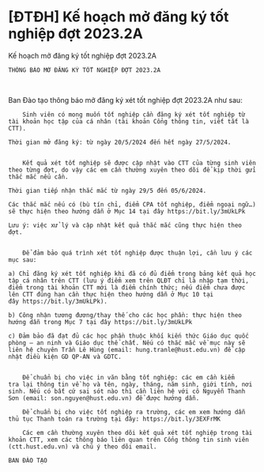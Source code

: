 # [ĐTĐH] Kế hoạch mở đăng ký tốt nghiệp đợt 2023.2A

Kế hoạch mở đăng ký tốt nghiệp đợt 2023.2A
        
	THÔNG BÁO MỞ ĐĂNG KÝ TỐT NGHIỆP ĐỢT 2023.2A
 

Ban Đào tạo thông báo mở đăng ký xét tốt nghiệp đợt 2023.2A như sau:

	
		Sinh viên có mong muốn tốt nghiệp cần đăng ký xét tốt nghiệp từ tài khoản học tập của cá nhân (tài khoản Cổng thông tin, viết tắt là CTT).

	Thời gian mở đăng ký: từ ngày 20/5/2024 đến hết ngày 27/5/2024.

	
		Kết quả xét tốt nghiệp sẽ được cập nhật vào CTT của từng sinh viên theo từng đợt, do vậy các em cần thường xuyên theo dõi để kịp thời gửi thắc mắc nếu cần.

	Thời gian tiếp nhận thắc mắc từ ngày 29/5 đến 05/6/2024.

	Các thắc mắc nếu có (bù tín chỉ, điểm CPA tốt nghiệp, điểm ngoại ngữ…) sẽ thực hiện theo hướng dẫn ở Mục 14 tại đây https://bit.ly/3mUkLPk

	Lưu ý: việc xử lý và cập nhật kết quả thắc mắc cũng thực hiện theo đợt.

	
		Để đảm bảo quá trình xét tốt nghiệp được thuận lợi, cần lưu ý các mục sau:

	a) Chỉ đăng ký xét tốt nghiệp khi đã có đủ điểm trong bảng kết quả học tập cá nhân trên CTT (lưu ý điểm xem trên QLĐT chỉ là nhập tạm thời, điểm trong tài khoản CTT mới là điểm chính thức; nếu điểm chưa được lên CTT đúng hạn cần thực hiện theo hướng dẫn ở Mục 10 tại đây https://bit.ly/3mUkLPk).

	b) Công nhận tương đương/thay thế cho các học phần: thực hiện theo hướng dẫn trong Mục 7 tại đây https://bit.ly/3mUkLPk

	c) Đảm bảo đã đạt đủ các học phần thuộc khối kiến thức Giáo dục quốc phòng – an ninh và Giáo dục thể chất. Nếu có thắc mắc về mục này sẽ liên hệ chuyên Trần Lê Hùng (email: hung.tranle@hust.edu.vn) để cập nhật điều kiện GD QP-AN và GDTC.

	
		Để chuẩn bị cho việc in văn bằng tốt nghiệp: các em cần kiểm tra lại thông tin về họ và tên, ngày, tháng, năm sinh, giới tính, nơi sinh. Nếu có bất cứ sai sót nào thì cần liên hệ với cô Nguyễn Thanh Sơn (email: son.nguyen@hust.edu.vn) để được hướng dẫn.
	
		Để chuẩn bị cho việc tốt nghiệp ra trường, các em xem hướng dẫn thủ tục Thanh toán ra trường tại đây: https://bit.ly/3EXFrMK
	
		Các em cần thường xuyên theo dõi kết quả xét tốt nghiệp trong tài khoản CTT, xem các thông báo liên quan trên Cổng thông tin sinh viên (ctt.hust.edu.vn) và chú ý theo dõi email.

	BAN ĐÀO TẠO